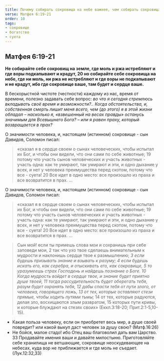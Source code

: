 ```yaml
---
title: Почему собирать сокровища на небе важнее, чем собирать сокровища на земле?
verse: Матфея 6:19-21
order: 10
tags: 
- сокровище
- богатство
- суета
---
```


## Матфея 6:19-21

**Не собирайте себе сокровищ на земле, где моль и ржа истребляют и где воры подкапывают и крадут, 20 но собирайте себе сокровища на небе, где ни моль, ни ржа не истребляют и где воры не подкапывают и не крадут, ибо где сокровище ваше, там будет и сердце ваше.**

В бескорыстной чистоте (честности) каждому из нас, время от времени, полезно задавать себе вопрос: *во что я сегодня стремлюсь вкладывать своё время и возможности?.. Когда обстоятельства, и, собственная смерть лишит меня всего, чем (до этого) я в этой жизни обладал – насколько я, «взвешенный на весах правды» останусь значимым для Всевышнего Бога? – или я равен праху, который возвращается в прах?*

О значимости человека, и, настоящем (истинном) сокровище - сын Давидов, Соломон писал: 

>«сказал я в сердце своем о сынах человеческих, чтобы испытал их Бог, и чтобы они видели, что они сами по себе животные; 19 потому что участь сынов человеческих и участь животных - участь одна: как те умирают, так умирают и эти, и одно дыхание у всех, и нет у человека преимущества перед скотом, потому что все - суета! 20 Все идет в одно место: все произошло из праха и все возвратится в прах. … 

О значимости человека, и, настоящем (истинном) сокровище - сын Давидов, Соломон писал: 

>«сказал я в сердце своем о сынах человеческих, чтобы испытал их Бог, и чтобы они видели, что они сами по себе животные; 19 потому что участь сынов человеческих и участь животных - участь одна: как те умирают, так умирают и эти, и одно дыхание у всех, и нет у человека преимущества перед скотом, потому что все - суета! 20 Все идет в одно место: все произошло из праха и все возвратится в прах. … 

>Сын мой! если ты примешь слова мои и сохранишь при себе заповеди мои,
2 так что ухо твое сделаешь внимательным к мудрости и наклонишь сердце твое к размышлению; 
*3 если будешь призывать знание и взывать к разуму;
4 если будешь искать его, как серебра, и отыскивать его, как сокровище, 
5 то уразумеешь страх Господень и найдешь познание о Боге. 
10 Когда мудрость войдет в сердце твое, и знание будет приятно душе твоей, 
11 тогда рассудительность будет оберегать тебя, разум будет охранять тебя, 
12 дабы спасти тебя от пути злого, от человека, говорящего ложь, 
13 от тех, которые оставляют стези прямые, чтобы ходить путями тьмы;* 
14 от тех, которые радуются, делая зло, восхищаются злым развратом, 
15 которых пути кривы, и которые блуждают на стезях своих»
(Еккл.3:18-20; Прит.2:1-5,10-15). 

- Какая польза человеку, если он приобретет весь мир, а душе своей повредит? или какой выкуп даст человек за душу свою? (Матф.16:26)
- Не бойся, малое стадо! ибо Отец ваш благоволил дать вам Царство. 33 Продавайте имения ваши и давайте милостыню. Приготовляйте себе хранилища не ветшающие, сокровище неоскудевающее на небесах, куда вор не приближается и где моль не съедает. (Лук.12:32,33)